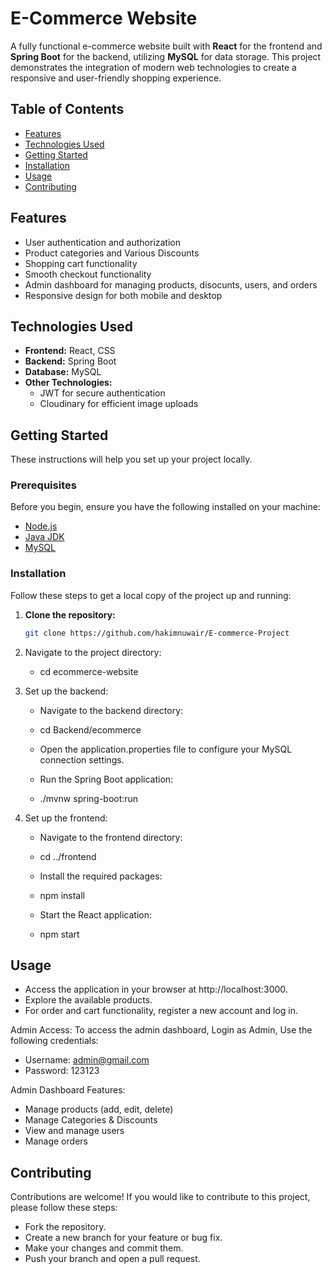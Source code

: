 # E-Commerce Website

A fully functional e-commerce website built with **React** for the frontend and **Spring Boot** for the backend, utilizing **MySQL** for data storage. This project demonstrates the integration of modern web technologies to create a responsive and user-friendly shopping experience.

## Table of Contents
- [Features](#features)
- [Technologies Used](#technologies-used)
- [Getting Started](#getting-started)
- [Installation](#installation)
- [Usage](#usage)
- [Contributing](#contributing)

## Features
- User authentication and authorization
- Product categories and Various Discounts 
- Shopping cart functionality
- Smooth checkout functionality
- Admin dashboard for managing products, disocunts, users, and orders
- Responsive design for both mobile and desktop

## Technologies Used
- **Frontend:** React, CSS
- **Backend:** Spring Boot
- **Database:** MySQL
- **Other Technologies:** 
  - JWT for secure authentication
  - Cloudinary for efficient image uploads

## Getting Started
These instructions will help you set up your project locally.

### Prerequisites
Before you begin, ensure you have the following installed on your machine:
- [Node.js](https://nodejs.org/)
- [Java JDK](https://www.oracle.com/java/technologies/javase-jdk11-downloads.html) 
- [MySQL](https://www.mysql.com/) 

### Installation
Follow these steps to get a local copy of the project up and running:

1. **Clone the repository:**
   ```bash
   git clone https://github.com/hakimnuwair/E-commerce-Project

2. Navigate to the project directory:
    - cd ecommerce-website


3. Set up the backend:
    - Navigate to the backend directory:
    - cd Backend/ecommerce

    - Open the application.properties file to configure your MySQL connection settings.

    - Run the Spring Boot application:
    - ./mvnw spring-boot:run

4. Set up the frontend:
    - Navigate to the frontend directory:
    - cd ../frontend

    - Install the required packages:
    - npm install

    - Start the React application:
    - npm start

## Usage
- Access the application in your browser at http://localhost:3000.
- Explore the available products.
- For order and cart functionality, register a new account and log in.

Admin Access: To access the admin dashboard, Login as Admin, Use the following credentials:
-   Username: admin@gmail.com
-   Password: 123123  

Admin Dashboard Features:
-   Manage products (add, edit, delete)
-   Manage Categories & Discounts
-   View and manage users
-   Manage orders

## Contributing
Contributions are welcome! If you would like to contribute to this project, please follow these steps:

-   Fork the repository.
-   Create a new branch for your feature or bug fix.
-   Make your changes and commit them.
-   Push your branch and open a pull request.








    

